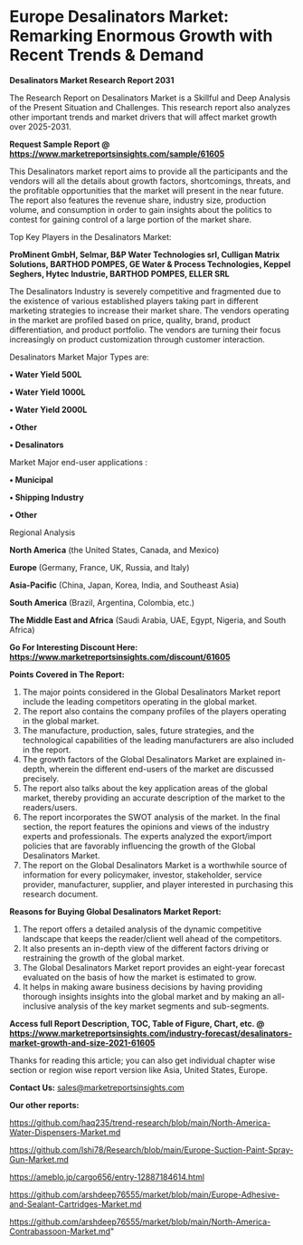 # Europe Desalinators Market: Remarking Enormous Growth with Recent Trends & Demand

<strong>Desalinators Market Research Report 2031</strong>

The Research Report on Desalinators Market is a Skillful and Deep Analysis of the Present Situation and Challenges. This research report also analyzes other important trends and market drivers that will affect market growth over 2025-2031.

<strong>Request Sample Report @ <a href=https://www.marketreportsinsights.com/sample/61605>https://www.marketreportsinsights.com/sample/61605</a></strong>

This Desalinators market report aims to provide all the participants and the vendors will all the details about growth factors, shortcomings, threats, and the profitable opportunities that the market will present in the near future. The report also features the revenue share, industry size, production volume, and consumption in order to gain insights about the politics to contest for gaining control of a large portion of the market share.

Top Key Players in the Desalinators Market:

<strong>ProMinent GmbH, Selmar, B&P Water Technologies srl, Culligan Matrix Solutions, BARTHOD POMPES, GE Water & Process Technologies, Keppel Seghers, Hytec Industrie, BARTHOD POMPES, ELLER SRL</strong>

The Desalinators Industry is severely competitive and fragmented due to the existence of various established players taking part in different marketing strategies to increase their market share. The vendors operating in the market are profiled based on price, quality, brand, product differentiation, and product portfolio. The vendors are turning their focus increasingly on product customization through customer interaction.

Desalinators Market Major Types are:

<strong>• Water Yield 500L

• Water Yield 1000L

• Water Yield 2000L

• Other

• Desalinators</strong>

Market Major end-user applications :

<strong>• Municipal

• Shipping Industry

• Other</strong>

Regional Analysis

</u><strong><b>North America</b></strong> (the United States, Canada, and Mexico)

<strong><b>Europe </b></strong>(Germany, France, UK, Russia, and Italy)

<strong><b>Asia-Pacific</b></strong> (China, Japan, Korea, India, and Southeast Asia)

<strong><b>South America</b></strong> (Brazil, Argentina, Colombia, etc.)

<strong><b>The Middle East and Africa</b></strong> (Saudi Arabia, UAE, Egypt, Nigeria, and South Africa)

<strong>Go For Interesting Discount Here: <a href=https://www.marketreportsinsights.com/discount/61605>https://www.marketreportsinsights.com/discount/61605</a></strong>

<strong>Points Covered in The Report:</strong>
<ol>
  <li>The major points considered in the Global Desalinators Market report include the leading competitors operating in the global market.</li>
  <li>The report also contains the company profiles of the players operating in the global market.</li>
  <li>The manufacture, production, sales, future strategies, and the technological capabilities of the leading manufacturers are also included in the report.</li>
  <li>The growth factors of the Global Desalinators Market are explained in-depth, wherein the different end-users of the market are discussed precisely.</li>
  <li>The report also talks about the key application areas of the global market, thereby providing an accurate description of the market to the readers/users.</li>
  <li>The report incorporates the SWOT analysis of the market. In the final section, the report features the opinions and views of the industry experts and professionals. The experts analyzed the export/import policies that are favorably influencing the growth of the Global Desalinators Market.</li>
  <li>The report on the Global Desalinators Market is a worthwhile source of information for every policymaker, investor, stakeholder, service provider, manufacturer, supplier, and player interested in purchasing this research document.</li>
</ol>
<strong>Reasons for Buying Global Desalinators Market Report:</strong>

<ol>
  <li>The report offers a detailed analysis of the dynamic competitive landscape that keeps the reader/client well ahead of the competitors.</li>
  <li>It also presents an in-depth view of the different factors driving or restraining the growth of the global market.</li>
  <li>The Global Desalinators Market report provides an eight-year forecast evaluated on the basis of how the market is estimated to grow.</li>
  <li>It helps in making aware business decisions by having providing thorough insights insights into the global market and by making an all-inclusive analysis of the key market segments and sub-segments.</li>
</ol>
<strong>Access full Report Description, TOC, Table of Figure, Chart, etc. @ <a href=https://www.marketreportsinsights.com/industry-forecast/desalinators-market-growth-and-size-2021-61605>https://www.marketreportsinsights.com/industry-forecast/desalinators-market-growth-and-size-2021-61605</a></strong>


Thanks for reading this article; you can also get individual chapter wise section or region wise report version like Asia, United States, Europe.

<strong>Contact Us:</strong>
sales@marketreportsinsights.com

<strong>Our other reports:</strong>

<a href=https://github.com/haq235/trend-research/blob/main/North-America-Water-Dispensers-Market.md>https://github.com/haq235/trend-research/blob/main/North-America-Water-Dispensers-Market.md</a>

<a href=https://github.com/Ishi78/Research/blob/main/Europe-Suction-Paint-Spray-Gun-Market.md>https://github.com/Ishi78/Research/blob/main/Europe-Suction-Paint-Spray-Gun-Market.md</a>

<a href=https://ameblo.jp/cargo656/entry-12887184614.html>https://ameblo.jp/cargo656/entry-12887184614.html</a>

<a href=https://github.com/arshdeep76555/market/blob/main/Europe-Adhesive-and-Sealant-Cartridges-Market.md>https://github.com/arshdeep76555/market/blob/main/Europe-Adhesive-and-Sealant-Cartridges-Market.md</a>

<a href=https://github.com/arshdeep76555/market/blob/main/North-America-Contrabassoon-Market.md>https://github.com/arshdeep76555/market/blob/main/North-America-Contrabassoon-Market.md</a>"
